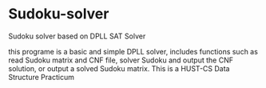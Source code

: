 # Sudoku-solver
Sudoku solver based on DPLL SAT Solver

this programe is a basic and simple DPLL solver, includes functions such as read Sudoku matrix and CNF file, solver Sudoku and output the CNF solution, or output a solved Sudoku matrix. This is a HUST-CS Data Structure Practicum
